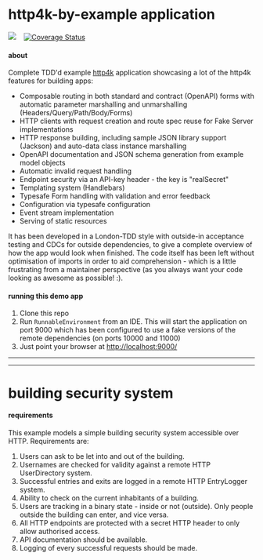 # http4k-by-example application 

<a href="https://travis-ci.org/http4k/http4k-contract-example-app" target="_top"><img src="https://travis-ci.org/http4k/http4k-contract-example-app.svg?branch=master"/></a>&nbsp;&nbsp;&nbsp;
[![Coverage Status](https://coveralls.io/repos/github/http4k/http4k-contract-example-app/badge.svg?branch=master)](https://coveralls.io/github/http4k/http4k-contract-example-app?branch=master)

#### about
Complete TDD'd example [http4k](http://http4k.org) application showcasing a lot of the http4k features for building apps:

- Composable routing in both standard and contract (OpenAPI) forms with automatic parameter marshalling and unmarshalling (Headers/Query/Path/Body/Forms)
- HTTP clients with request creation and route spec reuse for Fake Server implementations
- HTTP response building, including sample JSON library support (Jackson) and auto-data class instance marshalling
- OpenAPI documentation and JSON schema generation from example model objects
- Automatic invalid request handling
- Endpoint security via an API-key header - the key is "realSecret"
- Templating system (Handlebars)
- Typesafe Form handling with validation and error feedback
- Configuration via typesafe configuration
- Event stream implementation
- Serving of static resources


It has been developed in a London-TDD style with outside-in acceptance testing and CDCs for outside dependencies,
to give a complete overview of how the app would look when finished. The code itself has been left without optimisation of
imports in order to aid comprehension - which is a little frustrating from a maintainer perspective (as you always want your 
code looking as awesome as possible! :).

#### running this demo app
1. Clone this repo
2. Run `RunnableEnvironment` from an IDE. This will start the application on port 9000 
which has been configured to use a fake versions of the remote dependencies (on ports 10000 and 11000)
3. Just point your browser at <a href="http://localhost:9000/">http://localhost:9000/</a>

<hr/>
<hr/>

# building security system

#### requirements
This example models a simple building security system accessible over HTTP. Requirements are:

1. Users can ask to be let into and out of the building.
2. Usernames are checked for validity against a remote HTTP UserDirectory system.
3. Successful entries and exits are logged in a remote HTTP EntryLogger system.
4. Ability to check on the current inhabitants of a building.
5. Users are tracking in a binary state - inside or not (outside). Only people outside the building can enter, and vice versa.
6. All HTTP endpoints are protected with a secret HTTP header to only allow authorised access.
7. API documentation should be available.
8. Logging of every successful requests should be made.
